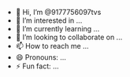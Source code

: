 - 👋 Hi, I’m @9177756097tvs
- 👀 I’m interested in ...
- 🌱 I’m currently learning ...
- 💞️ I’m looking to collaborate on ...
- 📫 How to reach me ...
- 😄 Pronouns: ...
- ⚡ Fun fact: ...

<!---
9177756097tvs/9177756097tvs is a ✨ special ✨ repository because its `README.md` (this file) appears on your GitHub profile.
You can click the Preview link to take a look at your changes.
--->
